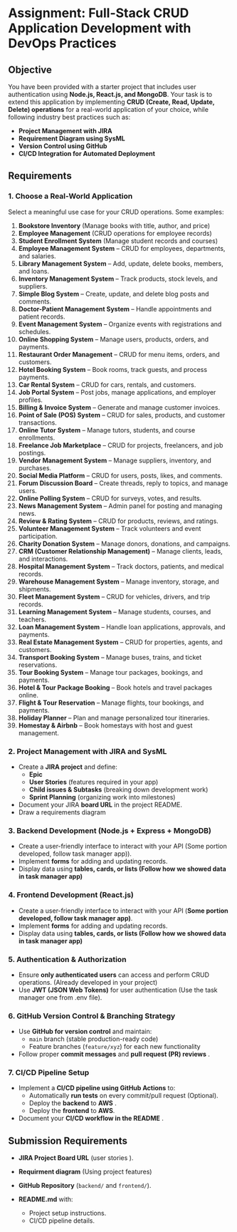 # **Assignment: Full-Stack CRUD Application Development with DevOps Practices**

## **Objective**

You have been provided with a starter project that includes user authentication using  **Node.js, React.js, and MongoDB**. Your task is to extend this application by implementing **CRUD (Create, Read, Update, Delete) operations** for a real-world application of your choice, while following industry best practices such as:

* **Project Management with JIRA**
* **Requirement Diagram using SysML**
* **Version Control using GitHub**
* **CI/CD Integration for Automated Deployment**

## **Requirements**

### **1. Choose a Real-World Application**

Select a meaningful use case for your CRUD operations. Some examples:

1. **Bookstore Inventory** (Manage books with title, author, and price)
2. **Employee Management** (CRUD operations for employee records)
3. **Student Enrollment System** (Manage student records and courses)
4. **Employee Management System** – CRUD for employees, departments, and salaries.
5. **Library Management System** – Add, update, delete books, members, and loans.
6. **Inventory Management System** – Track products, stock levels, and suppliers.
7. **Simple Blog System** – Create, update, and delete blog posts and comments.
8. **Doctor-Patient Management System** – Handle appointments and patient records.
9. **Event Management System** – Organize events with registrations and schedules.
10. **Online Shopping System** – Manage users, products, orders, and payments.
11. **Restaurant Order Management** – CRUD for menu items, orders, and customers.
12. **Hotel Booking System** – Book rooms, track guests, and process payments.
13. **Car Rental System** – CRUD for cars, rentals, and customers.
14. **Job Portal System** – Post jobs, manage applications, and employer profiles.
15. **Billing & Invoice System** – Generate and manage customer invoices.
16. **Point of Sale (POS) System** – CRUD for sales, products, and customer transactions.
17. **Online Tutor System** – Manage tutors, students, and course enrollments.
18. **Freelance Job Marketplace** – CRUD for projects, freelancers, and job postings.
19. **Vendor Management System** – Manage suppliers, inventory, and purchases.
20. **Social Media Platform** – CRUD for users, posts, likes, and comments.
21. **Forum Discussion Board** – Create threads, reply to topics, and manage users.
22. **Online Polling System** – CRUD for surveys, votes, and results.
23. **News Management System** – Admin panel for posting and managing news.
24. **Review & Rating System** – CRUD for products, reviews, and ratings.
25. **Volunteer Management System** – Track volunteers and event participation.
26. **Charity Donation System** – Manage donors, donations, and campaigns.
27. **CRM (Customer Relationship Management)** – Manage clients, leads, and interactions.
28. **Hospital Management System** – Track doctors, patients, and medical records.
29. **Warehouse Management System** – Manage inventory, storage, and shipments.
30. **Fleet Management System** – CRUD for vehicles, drivers, and trip records.
31. **Learning Management System** – Manage students, courses, and teachers.
32. **Loan Management System** – Handle loan applications, approvals, and payments.
33. **Real Estate Management System** – CRUD for properties, agents, and customers.
34. **Transport Booking System** – Manage buses, trains, and ticket reservations.
35. **Tour Booking System** – Manage tour packages, bookings, and payments.
36. **Hotel & Tour Package Booking** – Book hotels and travel packages online.
37. **Flight & Tour Reservation** – Manage flights, tour bookings, and payments.
38. **Holiday Planner** – Plan and manage personalized tour itineraries.
39. **Homestay & Airbnb** – Book homestays with host and guest management.

### **2. Project Management with JIRA and SysML**

* Create a **JIRA project** and define:
  * **Epic**
  * **User Stories** (features required in your app)
  * **Child issues & Subtasks** (breaking down development work)
  * **Sprint Planning** (organizing work into milestones)
* Document your JIRA **board URL** in the project README.
* Draw a requirements diagram

### **3. Backend Development (Node.js + Express + MongoDB)**

* Create a user-friendly interface to interact with your API (Some portion developed, follow task manager app)).
* Implement **forms** for adding and updating records.
* Display data using  **tables, cards, or lists (Follow how we showed data in task manager app)**

### **4. Frontend Development (React.js)**

* Create a user-friendly interface to interact with your API (**Some portion developed, follow task manager app)**.
* Implement **forms** for adding and updating records.
* Display data using  **tables, cards, or lists (Follow how we showed data in task manager app)**

### **5. Authentication & Authorization**

* Ensure **only authenticated users** can access and perform CRUD operations. (Already developed in your project)
* Use **JWT (JSON Web Tokens)** for user authentication (Use the task manager one from .env file).

### **6. GitHub Version Control & Branching Strategy**

* Use **GitHub for version control** and maintain:
  * `main` branch (stable production-ready code)
  * Feature branches (`feature/xyz`) for each new functionality
* Follow proper **commit messages** and  **pull request (PR) reviews** .

### **7. CI/CD Pipeline Setup**

* Implement a **CI/CD pipeline using GitHub Actions** to:
  * Automatically **run tests** on every commit/pull request (Optional).
  * Deploy the **backend** to **AWS** .
  * Deploy the **frontend** to **AWS**.
* Document your  **CI/CD workflow in the README** .

## **Submission Requirements**

* **JIRA Project Board URL** (user stories ).
* **Requirment diagram** (Using project features)
* **GitHub Repository** (`backend/` and `frontend/`).
* **README.md** with:

  * Project setup instructions.
  * CI/CD pipeline details.
